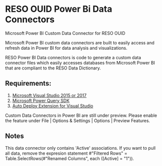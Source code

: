 # RESO OUID Power Bi Data Connectors 
Microsoft Power BI Custom Data Connector for RESO OUID

Microsoft Power BI custom data connectors are built to easily access and refresh data in Power BI for data analysis and visualizations.

RESO Power BI Data connectors is code to generate a custom data connector files which easily accesses databases from Microsoft Power BI that are compliant to the RESO Data Dictionary.

<h2>Requirements:</h2>

<ol>
    <li><a href="https://visualstudio.microsoft.com/downloads/" rel="nofollow">Microsoft Visual Studio 2015 or 2017</a></li>
    <li><a href="https://docs.microsoft.com/en-us/power-query/installingsdk" rel="nofollow">Microsoft Power Query SDK</a></li>
    <li><a href="https://marketplace.visualstudio.com/items?itemName=lennyomg.AutoDeploy" rel="nofollow">Auto Deploy Extension for Visual Studio</a></li>
</ol>

Custom Data Connectors in Power BI are still under preview. Please enable the feature under File | Options & Settings | Options | Preview Features.

<h2>Notes</h2>
This data connector only contains 'Active' associations. If you want to pull all data, remove the expresion statement #"Filtered Rows" = Table.SelectRows(#"Renamed Columns", each ([Active] = "1")).
